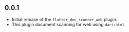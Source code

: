## 0.0.1
- Initial release of the `flutter_doc_scanner_web` plugin.
- This plugin document scanning for web using `dart:html`

